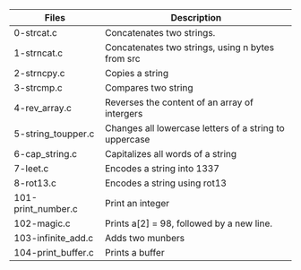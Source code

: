 
|Files|	Description|
|-----|-----------|
|0-strcat.c|	Concatenates two strings.|
|1-strncat.c|	Concatenates two strings, using n bytes from src|
|2-strncpy.c|	Copies a string|
|3-strcmp.c|	Compares two string|
|4-rev_array.c|	Reverses the content of an array of intergers|
|5-string_toupper.c|	Changes all lowercase letters of a string to uppercase|
|6-cap_string.c|	Capitalizes all words of a string|
|7-leet.c|	Encodes a string into 1337|
|8-rot13.c|	Encodes a string using rot13|
|101-print_number.c|	Print an integer|
|102-magic.c|	Prints a[2] = 98, followed by a new line.|
|103-infinite_add.c|	Adds two munbers|
|104-print_buffer.c|	Prints a buffer|
